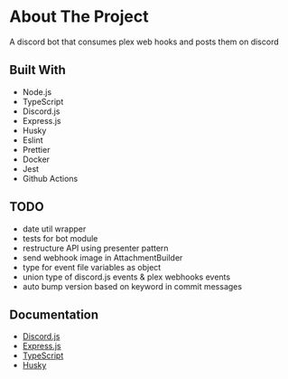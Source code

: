 # About The Project

A discord bot that consumes plex web hooks and posts them on discord

## Built With

- Node.js
- TypeScript
- Discord.js
- Express.js
- Husky
- Eslint
- Prettier
- Docker
- Jest
- Github Actions

## TODO

- date util wrapper
- tests for bot module
- restructure API using presenter pattern
- send webhook image in AttachmentBuilder
- type for event file variables as object
- union type of discord.js events & plex webhooks events
- auto bump version based on keyword in commit messages

## Documentation

- [Discord.js](https://old.discordjs.dev/#/docs/discord.js/main/general/welcome)
- [Express.js](https://expressjs.com/en/4x/api.html)
- [TypeScript](https://www.typescriptlang.org/docs/handbook/typescript-in-5-minutes.html)
- [Husky](https://typicode.github.io/husky/)
